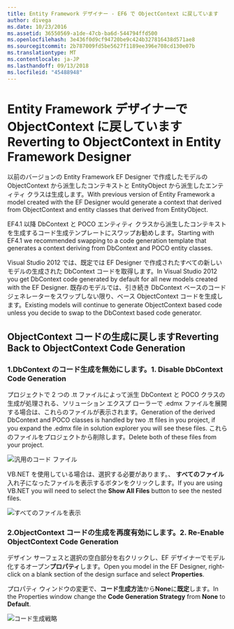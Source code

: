```yaml
---
title: Entity Framework デザイナー - EF6 で ObjectContext に戻しています
author: divega
ms.date: 10/23/2016
ms.assetid: 36550569-a1de-47cb-ba6d-544794ffd500
ms.openlocfilehash: 3e436f0d9cf94720be9c424b327816438d571ae8
ms.sourcegitcommit: 2b787009fd5be5627f1189ee396e708cd130e07b
ms.translationtype: MT
ms.contentlocale: ja-JP
ms.lasthandoff: 09/13/2018
ms.locfileid: "45488948"
---
```

# <a name="reverting-to-objectcontext-in-entity-framework-designer"></a><span data-ttu-id="e7f72-102">Entity Framework デザイナーで ObjectContext に戻しています</span><span class="sxs-lookup"><span data-stu-id="e7f72-102">Reverting to ObjectContext in Entity Framework Designer</span></span>
<span data-ttu-id="e7f72-103">以前のバージョンの Entity Framework EF Designer で作成したモデルの ObjectContext から派生したコンテキストと EntityObject から派生したエンティティ クラスは生成します。</span><span class="sxs-lookup"><span data-stu-id="e7f72-103">With previous version of Entity Framework a model created with the EF Designer would generate a context that derived from ObjectContext and entity classes that derived from EntityObject.</span></span>

<span data-ttu-id="e7f72-104">EF4.1 以降 DbContext と POCO エンティティ クラスから派生したコンテキストを生成するコード生成テンプレートにスワップお勧めします。</span><span class="sxs-lookup"><span data-stu-id="e7f72-104">Starting with EF4.1 we recommended swapping to a code generation template that generates a context deriving from DbContext and POCO entity classes.</span></span>

<span data-ttu-id="e7f72-105">Visual Studio 2012 では、既定では EF Designer で作成されたすべての新しいモデルの生成された DbContext コードを取得します。</span><span class="sxs-lookup"><span data-stu-id="e7f72-105">In Visual Studio 2012 you get DbContext code generated by default for all new models created with the EF Designer.</span></span> <span data-ttu-id="e7f72-106">既存のモデルでは、引き続き DbContext ベースのコード ジェネレーターをスワップしない限り、ベース ObjectContext コードを生成します。</span><span class="sxs-lookup"><span data-stu-id="e7f72-106">Existing models will continue to generate ObjectContext based code unless you decide to swap to the DbContext based code generator.</span></span>

## <a name="reverting-back-to-objectcontext-code-generation"></a><span data-ttu-id="e7f72-107">ObjectContext コードの生成に戻します</span><span class="sxs-lookup"><span data-stu-id="e7f72-107">Reverting Back to ObjectContext Code Generation</span></span>

### <a name="1-disable-dbcontext-code-generation"></a><span data-ttu-id="e7f72-108">1.DbContext のコード生成を無効にします。</span><span class="sxs-lookup"><span data-stu-id="e7f72-108">1. Disable DbContext Code Generation</span></span>

<span data-ttu-id="e7f72-109">プロジェクトで 2 つの .tt ファイルによって派生 DbContext と POCO クラスの生成が処理される、ソリューション エクスプ ローラーで .edmx ファイルを展開する場合は、これらのファイルが表示されます。</span><span class="sxs-lookup"><span data-stu-id="e7f72-109">Generation of the derived DbContext and POCO classes is handled by two .tt files in you project, if you expand the .edmx file in solution explorer you will see these files.</span></span> <span data-ttu-id="e7f72-110">これらのファイルをプロジェクトから削除します。</span><span class="sxs-lookup"><span data-stu-id="e7f72-110">Delete both of these files from your project.</span></span>

![汎用のコード ファイル](~/ef6/media/codegenfiles.png)

<span data-ttu-id="e7f72-112">VB.NET を使用している場合は、選択する必要があります。、 **すべてのファイル**入れ子になったファイルを表示するボタンをクリックします。</span><span class="sxs-lookup"><span data-stu-id="e7f72-112">If you are using VB.NET you will need to select the **Show All Files** button to see the nested files.</span></span>

![すべてのファイルを表示](~/ef6/media/showallfiles.png)

### <a name="2-re-enable-objectcontext-code-generation"></a><span data-ttu-id="e7f72-114">2.ObjectContext コードの生成を再度有効にします。</span><span class="sxs-lookup"><span data-stu-id="e7f72-114">2. Re-Enable ObjectContext Code Generation</span></span>

<span data-ttu-id="e7f72-115">デザイン サーフェスと選択の空白部分を右クリックし、EF デザイナーでモデル化するオープン**プロパティ**します。</span><span class="sxs-lookup"><span data-stu-id="e7f72-115">Open you model in the EF Designer, right-click on a blank section of the design surface and select **Properties**.</span></span>

<span data-ttu-id="e7f72-116">プロパティ ウィンドウの変更で、**コード生成方法**から**None**に**既定**します。</span><span class="sxs-lookup"><span data-stu-id="e7f72-116">In the Properties window change the **Code Generation Strategy** from **None** to **Default**.</span></span>

![コード生成戦略](~/ef6/media/codegenstrategy.png)
